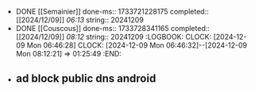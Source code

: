 - DONE [[Semainier]] 
  done-ms:: 1733721228175
  completed:: [[2024/12/09]] *06:13*
  string:: 20241209
- DONE [[Couscous]]
  done-ms:: 1733728341165
  completed:: [[2024/12/09]] *08:12*
  string:: 20241209
  :LOGBOOK:
  CLOCK: [2024-12-09 Mon 06:46:28]
  CLOCK: [2024-12-09 Mon 06:46:32]--[2024-12-09 Mon 08:12:21] =>  01:25:49
  :END:
- ad block public dns android
	-